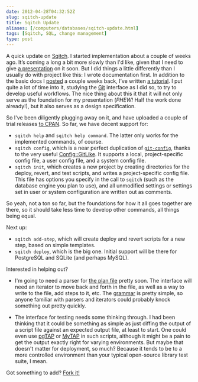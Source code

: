 ```yaml
--- 
date: 2012-04-28T04:32:52Z
slug: sqitch-update
title: Sqitch Update
aliases: [/computers/databases/sqitch-update.html]
tags: [Sqitch, SQL, change management]
type: post
---
```


<p>A quick update on <a href="https://github.com/theory/sqitch/">Sqitch</a>. I started implementation about a couple of weeks ago. It’s coming a long a bit more slowly than I'd like, given that I need to give <a href="https://www.pgcon.org/2012/schedule/events/479.en.html">a presentation</a> on it soon. But I did things a little differently than I usually do with project like this: I wrote documentation first. In addition to the basic docs I <a href="/computers/databases/sqitch-draft.html">posted</a> a couple weeks back, I’ve written <a href="https://github.com/theory/sqitch/blob/master/lib/sqitchtutorial.pod">a tutorial</a>. I put quite a lot of time into it, studying the <a href="http://git-scm.com/">Git</a> interface as I did so, to try to develop useful workflows. The nice thing about this it that it will not only serve as the foundation for my presentation (<em>PHEW!</em> Half the work done already!), but it also serves as a design specification.</p>

<p>So I've been diligently plugging away on it, and have uploaded a couple of trial releases <a href="http://search.cpan.org/dist/App-Sqitch/">to CPAN</a>. So far, we have decent support for:</p>

<ul>
<li><code>sqitch help</code> and <code>sqitch help command</code>. The latter only works for the implemented commands, of course.</li>
<li><code>sqitch config</code>, which is a near perfect duplication of <a href="http://www.gitmanual.org/git-config.html"><code>git-config</code></a>, thanks to the very useful <a href="https://metacpan.org/module/Config::GitLike/">Config::GitLike</a>. It supports a local, project-specific config file, a user config file, and a system config file.</li>
<li><code>sqitch init</code>, which creates a new project by creating directories for the deploy, revert, and test scripts, and writes a  project-specific config file. This file has options you specify in the call to <code>sqitch</code> (such as the database engine you plan to use), and all unmodified settings or settings set in user or system configuration are written out as comments.</li>
</ul>

<p>So yeah, not a ton so far, but the foundations for how it all goes together are there, so it should take less time to develop other commands, all things being equal.</p>

<p>Next up:</p>

<ul>
<li><code>sqitch add-step</code>, which will create deploy and revert scripts for a new step, based on simple templates.</li>
<li><code>sqitch deploy</code>, which is the big one. Initial support will be there for PostgreSQL and SQLite (and perhaps MySQL).</li>
</ul>

<p>Interested in helping out?</p>

<ul>
<li><p>I'm going to need a parser for <a href="https://github.com/theory/sqitch/blob/master/lib/sqitch.pod#plan-file">the plan file</a> pretty soon. The interface will need an iterator to move back and forth in the file, as well as a way to write to the file, add steps to it, etc. The <a href="https://github.com/theory/sqitch/blob/master/lib/sqitch.pod#grammar">grammar</a> is pretty simple, so anyone familiar with parsers and iterators could probably knock something out pretty quickly.</p></li>
<li><p>The interface for testing needs some thinking through. I had been thinking that it could be something as simple as just diffing the output of a script file against an expected output file, at least to start. One could even use <a href="http://pgtap.org/">pgTAP</a> or <a href="http://theory.github.com/mytap/">MyTAP</a> in such scripts, although it might be a pain to get the output exactly right for varying environments. But maybe that doesn't matter for deployment, so much? Because it tends to be to a more controlled environment than your typical open-source library test suite, I mean.</p></li>
</ul>

<p>Got something to add? <a href="https://github.com/theory/sqitch">Fork it!</a></p>
